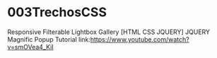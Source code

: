 # 003TrechosCSS
Responsive Filterable Lightbox Gallery [HTML CSS JQUERY] JQUERY Magnific Popup Tutorial
link:https://www.youtube.com/watch?v=smOVea4_KiI
